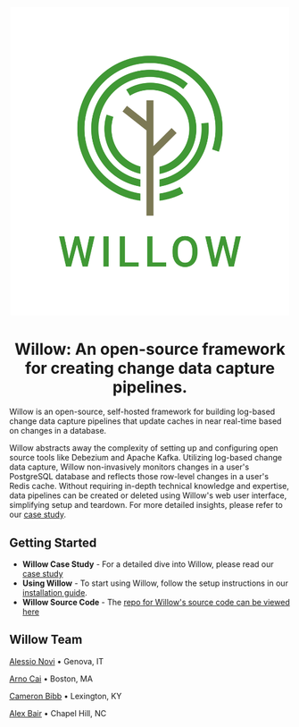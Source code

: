 <p align="center">
  <img src="https://github.com/willow-cdc/willow/blob/main/frontend/src/assets/Willow Logo Transparent.png" width="500" height="auto" />
</p>


<h1 align="center">Willow: An open-source framework for creating change data capture pipelines.</h1>

Willow is an open-source, self-hosted framework for building log-based change data capture pipelines that update caches in near real-time based on changes in a database.

Willow abstracts away the complexity of setting up and configuring open source tools like Debezium and Apache Kafka. Utilizing log-based change data capture, Willow non-invasively monitors changes in a user's PostgreSQL database and reflects those row-level changes in a user's Redis cache. Without requiring in-depth technical knowledge and expertise, data pipelines can be created or deleted using Willow's web user interface, simplifying setup and teardown. For more detailed insights, please refer to our [case study](https://willow-cdc.github.io/).

## Getting Started

- **Willow Case Study** - For a detailed dive into Willow, please read our [case study](https://willow-cdc.github.io/)
- **Using Willow** - To start using Willow, follow the setup instructions in our [installation guide](https://github.com/willow-cdc/willow_docker).
- **Willow Source Code** - The [repo for Willow's source code can be viewed here](https://github.com/willow-cdc/willow)

## Willow Team

[Alessio Novi](https://github.com/AlessioNovi) • Genova, IT

[Arno Cai](https://github.com/acai777) • Boston, MA

[Cameron Bibb](https://github.com/cameronbibb) • Lexington, KY

[Alex Bair](https://github.com/Alex-Bair) • Chapel Hill, NC
